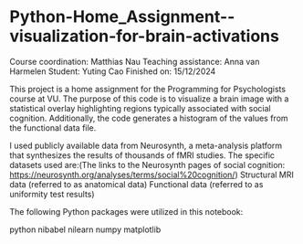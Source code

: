 # Python-Home_Assignment--visualization-for-brain-activations
Course coordination: Matthias Nau
Teaching assistance: Anna van Harmelen
Student: Yuting Cao
Finished on: 15/12/2024

This project is a home assignment for the Programming for Psychologists course at VU. The purpose of this code is to visualize a brain image with a statistical overlay highlighting regions typically associated with social cognition. Additionally, the code generates a histogram of the values from the functional data file.

I used publicly available data from Neurosynth, a meta-analysis platform that synthesizes the results of thousands of fMRI studies. The specific datasets used are:(The links to the Neurosynth pages of social cognition: https://neurosynth.org/analyses/terms/social%20cognition/)
Structural MRI data (referred to as anatomical data)
Functional data (referred to as uniformity test results)

The following Python packages were utilized in this notebook:

python
nibabel
nilearn
numpy
matplotlib
